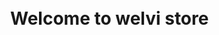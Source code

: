 <html>
<!--210525 upload(clear) download(clear)-->
<head>  
         <base href="/">
         <!--h1><p style="text-align:center;">Welcome to welvi store</p></h1-->
         <h1 id="list">Welcome to welvi store</h1>
         <meta charset="utf-8">
         <!--div id="list">theme list</div><br><br-->
         <meta http-equiv="Permissions-Policy" content="interest-cohort=()"/>
         <link rel="shortcut icon" href="#">
         <title>welvi store</title> 
         <style media="screen">
                  body{                     
                  display: flex;
                  min-height: 100vh;
                  width: 100%; 
                  pading: 0;
                  margin: 0;
                  algin-items: center;
                  justify-content: center;
                  flex-direction: column;
                  }
                           
                  #uploader {
                  -webkit-appearance: none;
                  appearance: none;
                  width: 50%;
                  margin-bottom: 10px;
                  }
         </style>
</head>
         
<body>
<h2 id="list">Upload Your Theme!</h2>
         <div class="theme-picker-view-toggle open" id="uploadTheme">
          <label className="btn btn-primary" for="fileButton">upload</label>
          <input type="file" value="upload" id="fileButton" style="display:none"/><br>
        </div>
<progress value="0" max="100" id="uploader">0%</progress>
         
<script src="https://www.gstatic.com/firebasejs/8.5.0/firebase-app.js"></script>
<script src="https://www.gstatic.com/firebasejs/8.5.0/firebase-analytics.js"></script>
<script src="https://www.gstatic.com/firebasejs/8.5.0/firebase-storage.js"></script>             
                  
<!--Authentication-->         
<script src="https://www.gstatic.com/firebasejs/8.5.0/firebase-auth.js"></script>
<script src="https://www.gstatic.com/firebasejs/8.5.0/firebase-firestore.js"></script>

<!--Realtime Database-->
<!--script src="https://www.gstatic.com/firebasejs/live/3.1/firebase.js"></script-->
<!--pre id="ThemeList"></pre-->

<script>
         <!--initialize firebase-->
         var config = {
         apiKey: "AIzaSyBSOWs_oAaro0Vbd12OFGVOjBju2T4U-_E",
         authDomain: "unity-login-ossp.firebaseapp.com",
         databaseURL: "https://unity-login-ossp-default-rtdb.firebaseio.com",
         projectId: "unity-login-ossp",
         storageBucket: "unity-login-ossp.appspot.com",
         messagingSenderId: "733261763610",
         appId: "1:733261763610:web:2a77fc42369d6999e1eda3",
         measurementId: "G-JYXE4KP83T"
         };
         firebase.initializeApp(config);
         firebase.analytics; 
         
         firebase.auth().onAuthStateChanged(function(user) {
         if (user) {
                  console.log("Welvi Store login success");
                  var name, email, uid;
                  name = user.displayName;
                  email = user.email;
                  uid = user.uid;
         } else {
                  console.log("login fail");
         }
         });

         
          <!-- download file-->
         var storage = firebase.storage();
         var storageRef = storage.ref();
         var listRef = storageRef.child('welvi/library');
         
         <!-- Find all the items.-->
         var i=-1;
         var list = document.getElementById('list');
         list.insertAdjacentHTML('afterend', '<section id="downloads">');
         //<section id="downloads">
         listRef.listAll().then(function(res) {
                  res.items.forEach(function(itemRef) { 
                           console.log(itemRef);
                           itemRef.getDownloadURL().then(function(url) {
                                    console.log('File available at', url);
                                    i++;
                                    var index = String(i);
                                    
                                    list.insertAdjacentHTML('afterend', '<a href="' + url + '" id="listNum' + index + '" class="btn">' + itemRef.name + '</a><br><br>');
         
                                    const xhr = new XMLHttpRequest();
                                    xhr.responseType = 'blob';
                                    xhr.onload = function(event) { var blob = xhr.response; };
                                    xhr.open('GET', url);
                                    xhr.send();
                                    });
                  }).catch(function(error) { 
                           switch (error.code) {
                                    case 'storage/object-not-found':
                                    // File doesn't exist
                                    break;
                                    case 'storage/unauthorized':
                                    // User doesn't have permission to access the object
                                    break;
                                    case 'storage/canceled':
                                    // User canceled the upload
                                    break;
                                    case 'storage/unknown':
                                    // Unknown error occurred, inspect the server response
                                    break;
                           }
                  });
         }).catch(function(error) {  });
         
         <!-- get elements-->
         var uploader = document.getElementById('uploader');
         var fileButton = document.getElementById('fileButton');
         
         <!-- listen for file selection-->
         fileButton.addEventListener('change', function(e) {
                  <!--get file-->
                  var file = e.target.files[0];
         
                  <!--create a storage ref-->
                  var storageRef = firebase.storage().ref('welvi/withhold/' + file.name);
         
         var uploadTheme = document.getElementById('uploadTheme');
         uploadTheme.insertAdjacentHTML('afterend', '<div id="fileName">'+file.name+'</div>');
         
                  <!--upload file-->
                  var task = storageRef.put(file);
         
                  <!--update progress bar-->
                  task.on('state_changed',
                  
                           function progress(snapshot) {
                           var percentage = (snapshot.bytesTransferred / snapshot.totalBytes) * 100;
                           uploader.value = percentage;
                           },
                  
                           function error(err) {
                  
                           },
                  
                           function complete() {
                  
                           }
                  
                  );
         });
         list.insertAdjacentHTML('afterend', '</section>');
         //</section>
         
         //Realtime Database Get elements
         //const preThemeList = document.getElementById('ThemeList');
         
         //Realtime Database Create reference
         //const dbRefThmemList = firebase.database().ref().child('ThemeList');
         
         //Realtime Database Sync ThemeList changes
         //dbRefThemeList.on('value', snap => console.log(snap.val()));
         
         // Get a reference to the database service
         //var database = firebase.database();
         //var ThemeListRef = firebase.database().ref('users/' + uid + '/ThemeList');
         
         //ThemeListRef.get().then((snapshow) => {
         //         if(snapshot.exists()) {
         //                  console.log(snapshot.val());
         //         } else { console.log("No data available"); }
         //}).catch((error) => { console.error(error); });
         
         //function writeUserData(userId, name, email, imageUrl) {
         //ThemeListRef.set({
                  
         //         });
         //}
         
</script>
</body>
        
</html>
